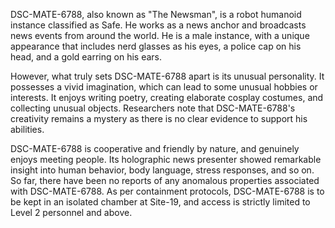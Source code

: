 DSC-MATE-6788, also known as "The Newsman", is a robot humanoid instance classified as Safe. He works as a news anchor and broadcasts news events from around the world. He is a male instance, with a unique appearance that includes nerd glasses as his eyes, a police cap on his head, and a gold earring on his ears.

However, what truly sets DSC-MATE-6788 apart is its unusual personality. It possesses a vivid imagination, which can lead to some unusual hobbies or interests. It enjoys writing poetry, creating elaborate cosplay costumes, and collecting unusual objects. Researchers note that DSC-MATE-6788's creativity remains a mystery as there is no clear evidence to support his abilities.

DSC-MATE-6788 is cooperative and friendly by nature, and genuinely enjoys meeting people. Its holographic news presenter showed remarkable insight into human behavior, body language, stress responses, and so on. So far, there have been no reports of any anomalous properties associated with DSC-MATE-6788. As per containment protocols, DSC-MATE-6788 is to be kept in an isolated chamber at Site-19, and access is strictly limited to Level 2 personnel and above.